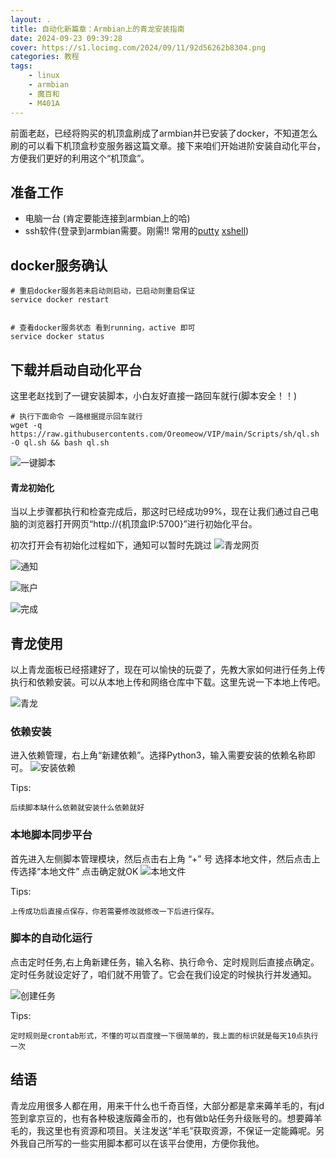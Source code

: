 ```yaml
---
layout: .
title: 自动化新篇章：Armbian上的青龙安装指南
date: 2024-09-23 09:39:28
cover: https://s1.locimg.com/2024/09/11/92d56262b8304.png
categories: 教程
tags:
    - linux
    - armbian
    - 魔百和
    - M401A
---
```



前面老赵，已经将购买的机顶盒刷成了armbian并已安装了docker，不知道怎么刷的可以看下机顶盒秒变服务器这篇文章。接下来咱们开始进阶安装自动化平台，方便我们更好的利用这个“机顶盒”。 

## 准备工作
* 电脑一台 (肯定要能连接到armbian上的哈)
* ssh软件(登录到armbian需要。刚需!! 常用的[putty](https://www.chiark.greenend.org.uk/~sgtatham/putty/latest.html) [xshell](https://www.xshell.com/zh/free-for-home-school/))

## docker服务确认
```shell
# 重启docker服务若未启动则启动，已启动则重启保证
service docker restart


# 查看docker服务状态 看到running，active 即可
service docker status
```

## 下载并启动自动化平台
这里老赵找到了一键安装脚本，小白友好直接一路回车就行(脚本安全！！)
```shell
# 执行下面命令 一路根据提示回车就行
wget -q https://raw.githubusercontents.com/Oreomeow/VIP/main/Scripts/sh/ql.sh -O ql.sh && bash ql.sh
```
![一键脚本](https://s1.locimg.com/2024/09/26/f76d6bc1e328f.png)

#### 青龙初始化
当以上步骤都执行和检查完成后，那这时已经成功99%，现在让我们通过自己电脑的浏览器打开网页“http://{机顶盒IP:5700}”进行初始化平台。

初次打开会有初始化过程如下，通知可以暂时先跳过
![青龙网页](https://s1.locimg.com/2024/09/25/8b927ccfd53cb.png)

![通知](https://s1.locimg.com/2024/09/25/37bcb702043ee.png)

![账户](https://s1.locimg.com/2024/09/25/b2568f8d0afe1.png)

![完成](https://s1.locimg.com/2024/09/25/b5e3fe249f973.png)


## 青龙使用
以上青龙面板已经搭建好了，现在可以愉快的玩耍了，先教大家如何进行任务上传执行和依赖安装。可以从本地上传和网络仓库中下载。这里先说一下本地上传吧。

![青龙](https://s1.locimg.com/2024/09/25/386065408b67e.png)

### 依赖安装
进入依赖管理，右上角“新建依赖”。选择Python3，输入需要安装的依赖名称即可。
![安装依赖](https://s1.locimg.com/2024/09/26/aebab23e15f87.png)

Tips:

    后续脚本缺什么依赖就安装什么依赖就好

### 本地脚本同步平台
首先进入左侧脚本管理模块，然后点击右上角 “+” 号 选择本地文件，然后点击上传选择“本地文件” 点击确定就OK
![本地文件](https://s1.locimg.com/2024/09/25/f32389cba0265.png)


Tips:

    上传成功后直接点保存，你若需要修改就修改一下后进行保存。

### 脚本的自动化运行
点击定时任务,右上角新建任务，输入名称、执行命令、定时规则后直接点确定。定时任务就设定好了，咱们就不用管了。它会在我们设定的时候执行并发通知。

![创建任务](https://s1.locimg.com/2024/09/26/612c8c73a3531.png)

Tips:
    
    定时规则是crontab形式，不懂的可以百度搜一下很简单的，我上面的标识就是每天10点执行一次


## 结语
青龙应用很多人都在用，用来干什么也千奇百怪，大部分都是拿来薅羊毛的，有jd签到拿京豆的，也有各种极速版薅金币的，也有做b站任务升级账号的。想要薅羊毛的，我这里也有资源和项目。关注发送“羊毛”获取资源，不保证一定能薅呢。另外我自己所写的一些实用脚本都可以在该平台使用，方便你我他。


